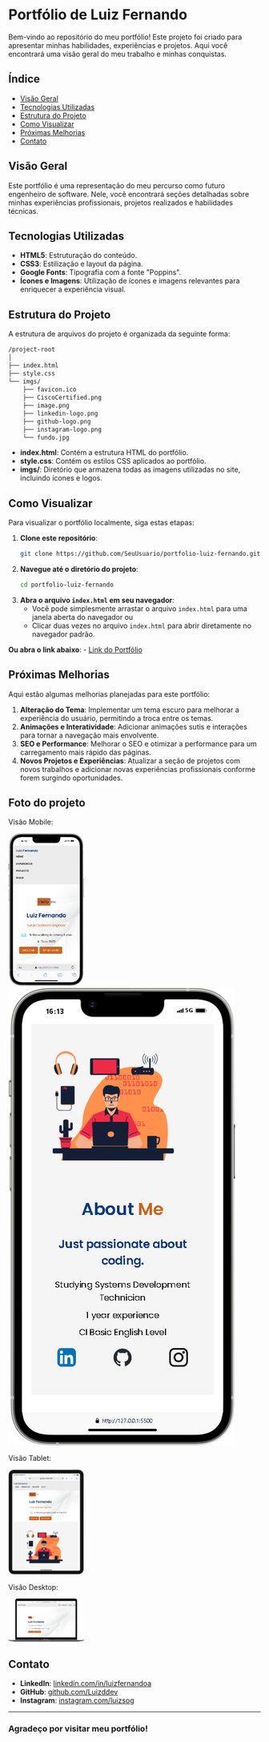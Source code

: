 # Portfólio de Luiz Fernando

Bem-vindo ao repositório do meu portfólio! Este projeto foi criado para apresentar minhas habilidades, experiências e projetos. Aqui você encontrará uma visão geral do meu trabalho e minhas conquistas.

## Índice

- [Visão Geral](#visão-geral)
- [Tecnologias Utilizadas](#tecnologias-utilizadas)
- [Estrutura do Projeto](#estrutura-do-projeto)
- [Como Visualizar](#como-visualizar)
- [Próximas Melhorias](#próximas-melhorias)
- [Contato](#contato)

## Visão Geral

Este portfólio é uma representação do meu percurso como futuro engenheiro de software. Nele, você encontrará seções detalhadas sobre minhas experiências profissionais, projetos realizados e habilidades técnicas.

## Tecnologias Utilizadas

- **HTML5**: Estruturação do conteúdo.
- **CSS3**: Estilização e layout da página.
- **Google Fonts**: Tipografia com a fonte "Poppins".
- **Ícones e Imagens**: Utilização de ícones e imagens relevantes para enriquecer a experiência visual.

## Estrutura do Projeto

A estrutura de arquivos do projeto é organizada da seguinte forma:

```
/project-root
│
├── index.html
├── style.css
└── imgs/
    ├── favicon.ico
    ├── CiscoCertified.png
    ├── image.png
    ├── linkedin-logo.png
    ├── github-logo.png
    ├── instagram-logo.png
    └── fundo.jpg
```

- **index.html**: Contém a estrutura HTML do portfólio.
- **style.css**: Contém os estilos CSS aplicados ao portfólio.
- **imgs/**: Diretório que armazena todas as imagens utilizadas no site, incluindo ícones e logos.

## Como Visualizar

Para visualizar o portfólio localmente, siga estas etapas:

1. **Clone este repositório**:
    ```sh
    git clone https://github.com/SeuUsuario/portfolio-luiz-fernando.git
    ```
2. **Navegue até o diretório do projeto**:
    ```sh
    cd portfolio-luiz-fernando
    ```
3. **Abra o arquivo `index.html` em seu navegador**:
    - Você pode simplesmente arrastar o arquivo `index.html` para uma janela aberta do navegador ou
    - Clicar duas vezes no arquivo `index.html` para abrir diretamente no navegador padrão.
  
 **Ou abra o link abaixo**:
    - <a href="https://luizddev.github.io/portfolioluizddev/">Link do Portfólio</a>

## Próximas Melhorias

Aqui estão algumas melhorias planejadas para este portfólio:

1. **Alteração do Tema**: Implementar um tema escuro para melhorar a experiência do usuário, permitindo a troca entre os temas.
2. **Animações e Interatividade**: Adicionar animações sutis e interações para tornar a navegação mais envolvente.
3. **SEO e Performance**: Melhorar o SEO e otimizar a performance para um carregamento mais rápido das páginas.
4. **Novos Projetos e Experiências**: Atualizar a seção de projetos com novos trabalhos e adicionar novas experiências profissionais conforme forem surgindo oportunidades.

## Foto do projeto

Visão Mobile:

 <img width="30%" src="imgs/Home_Mobile.png"  alt="Imagem da apresentação do site vista de uma visão de dispositivo móvel">

 <img src="imgs/Home_About_Me.png" alt="Imagem da apresentação do site vista de uma visão de dispositivo móvel">

 Visão Tablet:

 <img width="30%" src="imgs/Home_Tablet.png" alt="Imagem da apresentação do site vista de uma visão de dispositivo móvel">

  Visão Desktop:

 <img width="30%" src="imgs/Home_Desktop.png" alt="Imagem da apresentação do site vista de uma visão de dispositivo desktop">

## Contato

- **LinkedIn**: [linkedin.com/in/luizfernandoa](https://www.linkedin.com/in/luizfernandoa/)
- **GitHub**: [github.com/Luizddev](https://github.com/Luizddev)
- **Instagram**: [instagram.com/luizsog](https://www.instagram.com/luizsog/)

---

### Agradeço por visitar meu portfólio!
